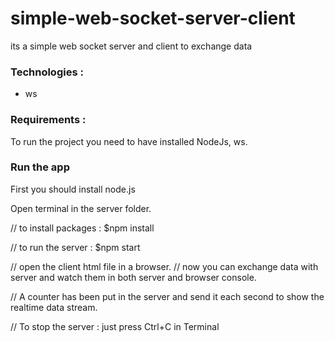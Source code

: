 # simple-web-socket-server-client
its a simple web socket server and client to exchange data

### Technologies :
* ws

### Requirements :
To run the project you need to have installed NodeJs, ws.



### Run the app
First you should install node.js

Open terminal in the server folder.

// to install packages :
$npm install

// to run the server :
$npm start

// open the client html file in a browser.
// now you can exchange data with server and watch them in both server and browser console.

// A counter has been put in the server and send it each second to show the realtime data stream.

// To stop the server :
just press Ctrl+C in Terminal

